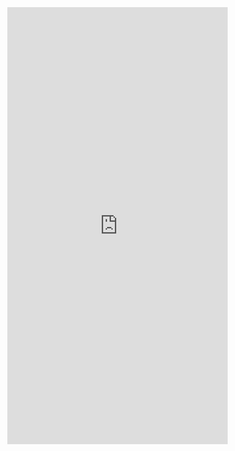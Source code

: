 

<iframe src="http://docs.google.com/gview?url=https://github.com/djtoler/Deploying-A-NodeJS-Application-to-Kubernetes-with-a-Serverless-ETL-Pipeline/blob/main/Final%20Project%20Presentation-2.pdf&embedded=true" style="width:100%; height:1000px;" frameborder="0"></iframe>
